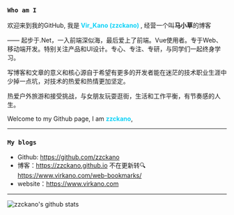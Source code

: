 <!--
**zzckano/zzckano** is a ✨ _special_ ✨ repository because its `README.md` (this file) appears on your GitHub profile.

Here are some ideas to get you started:

- 🔭 I’m currently working on ...
- 🌱 I’m currently learning ...
- 👯 I’m looking to collaborate on ...
- 🤔 I’m looking for help with ...
- 💬 Ask me about ...
- 📫 How to reach me: ...
- 😄 Pronouns: ...
- ⚡ Fun fact: ...
-->

### `Who am I`

欢迎来到我的GitHub, 我是<b style="color: #0ed2f7"> **Vir_Kano (zzckano)** </b>, 经营一个叫**马小草**的博客

—— 起步于.Net，一入前端深似海，最后爱上了前端。Vue使用者。专于Web、移动端开发。特别关注产品和UI设计。专心、专注、专研，与同学们一起终身学习。

写博客和文章的意义和核心源自于希望有更多的开发者能在迷茫的技术职业生涯中少掉一点坑，对技术的热爱和热情更加坚定。

热爱户外旅游和接受挑战，与女朋友玩耍逛街，生活和工作平衡，有节奏感的人生。

Welcome to my Github page, I am <b style="color: #0ed2f7">**zzckano**</b>,

---

### `My blogs`

- Github: https://github.com/zzckano
- 博客：https://zzckano.github.io  不在更新转🔍 https://www.virkano.com/web-bookmarks/
- website：https://www.virkano.com

---

![zzckano's github stats](https://github-readme-stats.vercel.app/api?username=zzckano&theme=dracula&show_icons=true) 
